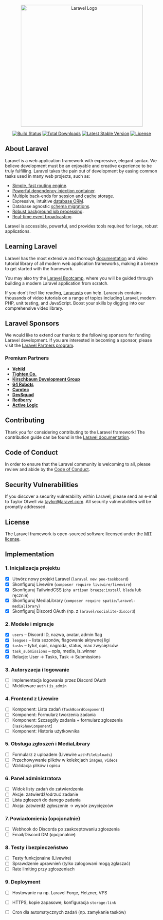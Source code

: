 <p align="center"><a href="https://laravel.com" target="_blank"><img src="https://raw.githubusercontent.com/laravel/art/master/logo-lockup/5%20SVG/2%20CMYK/1%20Full%20Color/laravel-logolockup-cmyk-red.svg" width="400" alt="Laravel Logo"></a></p>

<p align="center">
<a href="https://github.com/laravel/framework/actions"><img src="https://github.com/laravel/framework/workflows/tests/badge.svg" alt="Build Status"></a>
<a href="https://packagist.org/packages/laravel/framework"><img src="https://img.shields.io/packagist/dt/laravel/framework" alt="Total Downloads"></a>
<a href="https://packagist.org/packages/laravel/framework"><img src="https://img.shields.io/packagist/v/laravel/framework" alt="Latest Stable Version"></a>
<a href="https://packagist.org/packages/laravel/framework"><img src="https://img.shields.io/packagist/l/laravel/framework" alt="License"></a>
</p>

## About Laravel

Laravel is a web application framework with expressive, elegant syntax. We believe development must be an enjoyable and creative experience to be truly fulfilling. Laravel takes the pain out of development by easing common tasks used in many web projects, such as:

- [Simple, fast routing engine](https://laravel.com/docs/routing).
- [Powerful dependency injection container](https://laravel.com/docs/container).
- Multiple back-ends for [session](https://laravel.com/docs/session) and [cache](https://laravel.com/docs/cache) storage.
- Expressive, intuitive [database ORM](https://laravel.com/docs/eloquent).
- Database agnostic [schema migrations](https://laravel.com/docs/migrations).
- [Robust background job processing](https://laravel.com/docs/queues).
- [Real-time event broadcasting](https://laravel.com/docs/broadcasting).

Laravel is accessible, powerful, and provides tools required for large, robust applications.

## Learning Laravel

Laravel has the most extensive and thorough [documentation](https://laravel.com/docs) and video tutorial library of all modern web application frameworks, making it a breeze to get started with the framework.

You may also try the [Laravel Bootcamp](https://bootcamp.laravel.com), where you will be guided through building a modern Laravel application from scratch.

If you don't feel like reading, [Laracasts](https://laracasts.com) can help. Laracasts contains thousands of video tutorials on a range of topics including Laravel, modern PHP, unit testing, and JavaScript. Boost your skills by digging into our comprehensive video library.

## Laravel Sponsors

We would like to extend our thanks to the following sponsors for funding Laravel development. If you are interested in becoming a sponsor, please visit the [Laravel Partners program](https://partners.laravel.com).

### Premium Partners

- **[Vehikl](https://vehikl.com)**
- **[Tighten Co.](https://tighten.co)**
- **[Kirschbaum Development Group](https://kirschbaumdevelopment.com)**
- **[64 Robots](https://64robots.com)**
- **[Curotec](https://www.curotec.com/services/technologies/laravel)**
- **[DevSquad](https://devsquad.com/hire-laravel-developers)**
- **[Redberry](https://redberry.international/laravel-development)**
- **[Active Logic](https://activelogic.com)**

## Contributing

Thank you for considering contributing to the Laravel framework! The contribution guide can be found in the [Laravel documentation](https://laravel.com/docs/contributions).

## Code of Conduct

In order to ensure that the Laravel community is welcoming to all, please review and abide by the [Code of Conduct](https://laravel.com/docs/contributions#code-of-conduct).

## Security Vulnerabilities

If you discover a security vulnerability within Laravel, please send an e-mail to Taylor Otwell via [taylor@laravel.com](mailto:taylor@laravel.com). All security vulnerabilities will be promptly addressed.

## License

The Laravel framework is open-sourced software licensed under the [MIT license](https://opensource.org/licenses/MIT).

## Implementation

### 1. Inicjalizacja projektu
- [x] Utwórz nowy projekt Laravel (`laravel new poe-taskboard`)
- [x] Skonfiguruj Livewire (`composer require livewire/livewire`)
- [x] Skonfiguruj TailwindCSS (`php artisan breeze:install blade` lub ręcznie)
- [x] Skonfiguruj MediaLibrary (`composer require spatie/laravel-medialibrary`)
- [x] Skonfiguruj Discord OAuth (np. z `laravel/socialite-discord`)

### 2. Modele i migracje
- [x] `users` – Discord ID, nazwa, avatar, admin flag
- [x] `leagues` – lista sezonów, flagowanie aktywnej ligi
- [x] `tasks` – tytuł, opis, nagroda, status, max zwycięzców
- [x] `task_submissions` – opis, media, is_winner
- [x] Relacje: User → Tasks, Task → Submissions

### 3. Autoryzacja i logowanie
- [ ] Implementacja logowania przez Discord OAuth
- [ ] Middleware `auth` i `is_admin`

### 4. Frontend z Livewire
- [ ] Komponent: Lista zadań (`TaskBoardComponent`)
- [ ] Komponent: Formularz tworzenia zadania
- [ ] Komponent: Szczegóły zadania + formularz zgłoszenia (`TaskShowComponent`)
- [ ] Komponent: Historia użytkownika

### 5. Obsługa zgłoszeń i MediaLibrary
- [ ] Formularz z uploadem (Livewire `withFileUploads`)
- [ ] Przechowywanie plików w kolekcjach `images`, `videos`
- [ ] Walidacja plików i opisu

### 6. Panel administratora
- [ ] Widok listy zadań do zatwierdzenia
- [ ] Akcje: zatwierdź/odrzuć zadanie
- [ ] Lista zgłoszeń do danego zadania
- [ ] Akcja: zatwierdź zgłoszenie → wybór zwycięzców

### 7. Powiadomienia (opcjonalnie)
- [ ] Webhook do Discorda po zaakceptowaniu zgłoszenia
- [ ] Email/Discord DM (opcjonalnie)

### 8. Testy i bezpieczeństwo
- [ ] Testy funkcjonalne (Livewire)
- [ ] Sprawdzenie uprawnień (tylko zalogowani mogą zgłaszać)
- [ ] Rate limiting przy zgłoszeniach

### 9. Deployment
- [ ] Hostowanie na np. Laravel Forge, Hetzner, VPS
- [ ] HTTPS, kopie zapasowe, konfiguracja `storage:link`
- [ ] Cron dla automatycznych zadań (np. zamykanie tasków)


